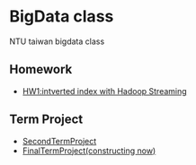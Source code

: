 # BigData class

NTU taiwan bigdata class

## Homework
* [HW1:intverted index with Hadoop Streaming](https://github.com/tori-takashi/bigdata_class/tree/master/homework/inverted_index/python)

## Term Project
* [SecondTermProject](https://github.com/tori-takashi/bigdata_class/tree/master/term-project/second)
* [FinalTermProject(constructing now)](https://github.com/tori-takashi/bigdata_class/tree/final-term-project/term-project/final)
